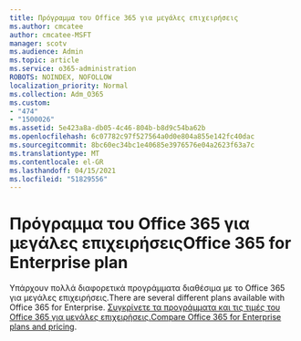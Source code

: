 ```yaml
---
title: Πρόγραμμα του Office 365 για μεγάλες επιχειρήσεις
ms.author: cmcatee
author: cmcatee-MSFT
manager: scotv
ms.audience: Admin
ms.topic: article
ms.service: o365-administration
ROBOTS: NOINDEX, NOFOLLOW
localization_priority: Normal
ms.collection: Adm_O365
ms.custom:
- "474"
- "1500026"
ms.assetid: 5e423a8a-db05-4c46-804b-b8d9c54ba62b
ms.openlocfilehash: 6c07782c97f527564a0d0e804a855e142fc40dac
ms.sourcegitcommit: 8bc60ec34bc1e40685e3976576e04a2623f63a7c
ms.translationtype: MT
ms.contentlocale: el-GR
ms.lasthandoff: 04/15/2021
ms.locfileid: "51829556"
---
```

# <a name="office-365-for-enterprise-plan"></a><span data-ttu-id="4fff7-102">Πρόγραμμα του Office 365 για μεγάλες επιχειρήσεις</span><span class="sxs-lookup"><span data-stu-id="4fff7-102">Office 365 for Enterprise plan</span></span>

<span data-ttu-id="4fff7-103">Υπάρχουν πολλά διαφορετικά προγράμματα διαθέσιμα με το Office 365 για μεγάλες επιχειρήσεις.</span><span class="sxs-lookup"><span data-stu-id="4fff7-103">There are several different plans available with Office 365 for Enterprise.</span></span> <span data-ttu-id="4fff7-104">[Συγκρίνετε τα προγράμματα και τις τιμές του Office 365 για μεγάλες επιχειρήσεις.](https://products.office.com/business/compare-more-office-365-for-business-plans)</span><span class="sxs-lookup"><span data-stu-id="4fff7-104">[Compare Office 365 for Enterprise plans and pricing](https://products.office.com/business/compare-more-office-365-for-business-plans).</span></span>  